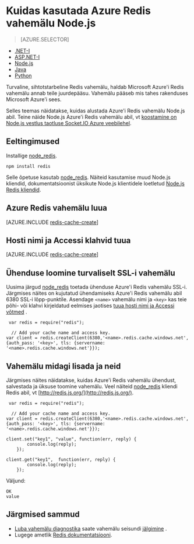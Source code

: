 <properties
    pageTitle="Kuidas kasutada Azure Redis vahemälu Node.js | Microsoft Azure'i"
    description="Azure'i Redis vahemälu Node.js ja node_redis kasutamise alustamine."
    services="redis-cache"
    documentationCenter=""
    authors="steved0x"
    manager="douge"
    editor="v-lincan"/>

<tags
    ms.service="cache"
    ms.devlang="nodejs"
    ms.topic="hero-article"
    ms.tgt_pltfrm="cache-redis"
    ms.workload="tbd"
    ms.date="10/25/2016"
    ms.author="sdanie"/>

# <a name="how-to-use-azure-redis-cache-with-nodejs"></a>Kuidas kasutada Azure Redis vahemälu Node.js

> [AZURE.SELECTOR]
- [.NET-I](cache-dotnet-how-to-use-azure-redis-cache.md)
- [ASP.NET-I](cache-web-app-howto.md)
- [Node.js](cache-nodejs-get-started.md)
- [Java](cache-java-get-started.md)
- [Python](cache-python-get-started.md)

Turvaline, sihtotstarbeline Redis vahemälu, haldab Microsoft Azure'i Redis vahemälu annab teile juurdepääsu. Vahemälu pääseb mis tahes rakenduses Microsoft Azure'i sees.

Selles teemas näidatakse, kuidas alustada Azure'i Redis vahemälu Node.js abil. Teine näide Node.js Azure'i Redis vahemälu abil, vt [koostamine on Node.js vestlus taotluse Socket.IO Azure veebilehel](../app-service-web/web-sites-nodejs-chat-app-socketio.md).


## <a name="prerequisites"></a>Eeltingimused

Installige [node_redis](https://github.com/mranney/node_redis).

    npm install redis

Selle õpetuse kasutab [node_redis](https://github.com/mranney/node_redis). Näiteid kasutamise muud Node.js kliendid, dokumentatsioonist üksikute Node.js klientidele loetletud [Node.js Redis kliendid](http://redis.io/clients#nodejs).

## <a name="create-a-redis-cache-on-azure"></a>Azure Redis vahemälu luua

[AZURE.INCLUDE [redis-cache-create](../../includes/redis-cache-create.md)]

## <a name="retrieve-the-host-name-and-access-keys"></a>Hosti nimi ja Accessi klahvid tuua

[AZURE.INCLUDE [redis-cache-create](../../includes/redis-cache-access-keys.md)]

## <a name="connect-to-the-cache-securely-using-ssl"></a>Ühenduse loomine turvaliselt SSL-i vahemälu

Uusima järgud [node_redis](https://github.com/mranney/node_redis) toetada ühenduse Azure'i Redis vahemälu SSL-i. Järgmises näites on kujutatud ühendamiseks Azure'i Redis vahemälu abil 6380 SSL-i lõpp-punktile. Asendage `<name>` vahemälu nimi ja `<key>` kas teie põhi- või klahvi kirjeldatud eelmises jaotises [tuua hosti nimi ja Accessi võtmed](#retrieve-the-host-name-and-access-keys) .

     var redis = require("redis");
    
      // Add your cache name and access key.
    var client = redis.createClient(6380,'<name>.redis.cache.windows.net', {auth_pass: '<key>', tls: {servername: '<name>.redis.cache.windows.net'}});


## <a name="add-something-to-the-cache-and-retrieve-it"></a>Vahemälu midagi lisada ja neid

Järgmises näites näidatakse, kuidas Azure'i Redis vahemälu ühendust, salvestada ja üksuse toomine vahemälu. Veel näiteid [node_redis](https://github.com/mranney/node_redis) kliendi Redis abil, vt [http://redis.js.org/](http://redis.js.org/).

     var redis = require("redis");
    
      // Add your cache name and access key.
    var client = redis.createClient(6380,'<name>.redis.cache.windows.net', {auth_pass: '<key>', tls: {servername: '<name>.redis.cache.windows.net'}});
    
    client.set("key1", "value", function(err, reply) {
            console.log(reply);
        });
    
    client.get("key1",  function(err, reply) {
            console.log(reply);
        });

Väljund:

    OK
    value


## <a name="next-steps"></a>Järgmised sammud

- [Luba vahemälu diagnostika](cache-how-to-monitor.md#enable-cache-diagnostics) saate vahemälu seisundi [jälgimine](cache-how-to-monitor.md) .
- Lugege ametlik [Redis dokumentatsiooni](http://redis.io/documentation).



